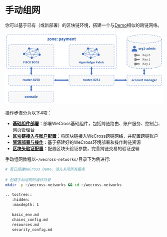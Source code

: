 # 手动组网

你可以基于已有（或新部署）的区块链环境，搭建一个与[Demo](../demo/demo.md)相似的跨链网络。

![](../../images/tutorial/demo.png)

操作步骤分为以下4项：

- **[基础组件部署](./basic_env.md)**：部署WeCross基础组件，包括跨链路由、账户服务、控制台、网页管理台
- **[区块链接入与账户配置](./chains_config.md)**：将区块链接入WeCross跨链网络，并配置跨链账户
- **[资源部署与操作](./resources.md)**：基于搭建好的WeCross环境部署和操作跨链资源
- **[区块头验证配置](./security_config.md)**：配置区块头验证参数，完善跨链交易的验证逻辑

手动组网教程以`~/wecross-networks/`目录下为例进行:

``` bash
# 若已搭建WeCross Demo，请先关闭所有服务

# 创建手动组网的操作目录
mkdir -p ~/wecross-networks && cd ~/wecross-networks
```

```eval_rst
.. toctree::
   :hidden:
   :maxdepth: 1
   
   basic_env.md
   chains_config.md
   resources.md
   security_config.md
```
